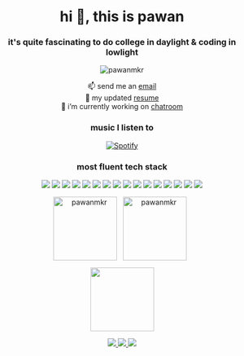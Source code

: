 <h1 align="center">hi 👋, this is pawan</h1>
<h3 align="center">it's quite fascinating to do college in daylight & coding in lowlight</h3>

<p align="center"> <img src="https://komarev.com/ghpvc/?username=pawanmkr&label=Profile%20views&color=0e75b6&style=flat" alt="pawanmkr" /> </p>

<p align="center">
  
  <div align="center" margin-top="10px">
    📫 send me an
    <a href='mailto:informme@zohomail.in'>
      email
    </a>
  </div>
  
  <div align="center" margin-top="10px">
    📄 my updated
    <a href='https://bit.ly/resume-pawanmkr'>
      resume 
    </a>
   </div>
  
  <div align="center" margin-top="10px">
    🔭 i’m currently working on 
    <a href='https://github.com/pawanmkr/chatroom'>
      chatroom
    </a>
  </div>
 
</p>

<h3 align="center">music I listen to</h3>
<p align="center">
  <a href="https://open.spotify.com/user/er5w0v2vhso06cklxztdhg44h">
    <img src="https://novatorem-rho-blue.vercel.app/api/spotify" alt="Spotify" />
  </a>
</p>

<h3 align="center">most fluent tech stack</h3>

<p align="center"> 
  
  <img src="https://img.shields.io/badge/node.js%20-%2343853D.svg?&style=for-the-badge&logo=node.js&logoColor=white"/>
  
  <img src="https://img.shields.io/badge/NPM-%23000000.svg?style=for-the-badge&logo=npm&logoColor=white"/>
  
  <img src="https://img.shields.io/badge/javascript%20-%23323330.svg?&style=for-the-badge&logo=javascript&logoColor=%23F7DF1E"/>
  
  <img src="https://img.shields.io/badge/express.js%20-%23404d59.svg?&style=for-the-badge"/>

  <img src ="https://img.shields.io/badge/postgres-%23316192.svg?&style=for-the-badge&logo=postgresql&logoColor=white"/>
  
  <img src ="https://img.shields.io/badge/MongoDB-%234ea94b.svg?&style=for-the-badge&logo=mongodb&logoColor=white"/>
  
  <img src="https://img.shields.io/badge/html5%20-%23E34F26.svg?&style=for-the-badge&logo=html5&logoColor=white"/>
  
  <img src="https://img.shields.io/badge/css3%20-%231572B6.svg?&style=for-the-badge&logo=css3&logoColor=white"/>
  
  <img src="https://img.shields.io/badge/java-%23ED8B00.svg?&style=for-the-badge&logo=java&logoColor=white"/>
  
  <img src="https://img.shields.io/badge/Visual%20Studio%20Code-0078d7.svg?style=for-the-badge&logo=visual-studio-code&logoColor=white"/>
   
  
  
  <img src="https://img.shields.io/badge/SASS%20-hotpink.svg?&style=for-the-badge&logo=SASS&logoColor=white"/>
  
  <img src="https://img.shields.io/badge/docker%20-%230db7ed.svg?&style=for-the-badge&logo=docker&logoColor=white"/>
  
  <img src="https://img.shields.io/badge/AWS%20-%23FF9900.svg?&style=for-the-badge&logo=amazon-aws&logoColor=white"/>
  
  <img src="https://img.shields.io/badge/vercel%20-%23000000.svg?&style=for-the-badge&logo=vercel&logoColor=white"/>
       
  <img src="https://img.shields.io/badge/git%20-%23F05033.svg?&style=for-the-badge&logo=git&logoColor=white"/>
  
  <img src="https://img.shields.io/badge/github%20-%23121011.svg?&style=for-the-badge&logo=github&logoColor=white"/>
  
</p>



<p align="center">
  <img align="center" src="https://github-readme-stats.vercel.app/api/top-langs?username=pawanmkr&show_icons=true&locale=en&layout=compact" alt="pawanmkr" height="125px"/>
  &nbsp;
  <img align="center" src="https://github-readme-stats.vercel.app/api?username=pawanmkr&show_icons=true&locale=en" alt="pawanmkr" height="125px" />
  &nbsp;
  <div align="center">
<!--     <hr text-align="center" align="center" width="250px"> -->
    <img align="center" src="http://github-readme-streak-stats.herokuapp.com?user=pawanmkr&show_icons=true&locale=en"     height="125px"/>
  </div>
</p>

<p align="center" margin-top="20px">
  
  <a href="https://instagram.com/pawanmkr">
    <img src="https://img.shields.io/badge/pawanmkr%20-%23E4405F.svg?&style=for-the-badge&logo=Instagram&logoColor=white"/>
  </a>
  
  <a href="https://twitter.com/pawanmkr">
    <img src="https://img.shields.io/badge/pawanmkr%20-%231DA1F2.svg?&style=for-the-badge&logo=Twitter&logoColor=white"/>
  </a>
  
  <a href="https://linkedin.com/in/pawanmkr">
    <img src="https://img.shields.io/badge/linkedin%20-%230077B5.svg?&style=for-the-badge&logo=linkedin&logoColor=white"/>
  </a>
  
</p>
